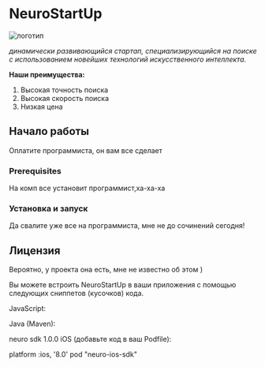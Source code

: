 # NeuroStartUp

![логотип](https://camo.githubusercontent.com/c6727c717cad1e4820481abb87524f90782445c5/68747470733a2f2f692e696d6775722e636f6d2f495a4f525769492e706e67)

*динамически развивающийся стартап,*
*специализирующийся на поиске*
*с использованием новейших технологий*
*искусственного интеллекта.*


**Наши преимущества:**
1. Высокая точность поиска
2. Высокая скорость поиска
3. Низкая цена


## Начало работы

Оплатите программиста, он вам все сделает

### Prerequisites

На комп все установит программист,ха-ха-ха


### Установка и запуск

Да свалите уже все на программиста, мне не до сочинений сегодня!


## Лицензия
Вероятно, у проекта она есть, мне не известно об этом )

Вы можете встроить NeuroStartUp в ваши приложения с помощью следующих сниппетов (кусочков) кода.

JavaScript:

<script src="https://localhost/neuro.sdk.min.js"></script>
Java (Maven):

<dependency>
  <groupId>neuro</groupId>
  <artifactId>sdk</artifactId>
  <version>1.0.0</version>
</dependency>
iOS (добавьте код в ваш Podfile):

platform :ios, '8.0'
pod "neuro-ios-sdk"
